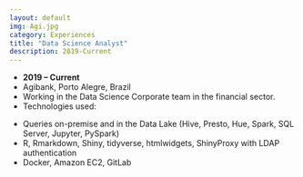 ```yaml
---
layout: default
img: Agi.jpg
category: Experiences
title: "Data Science Analyst"
description: 2019-Current
---
```



* __2019 – Current__
* Agibank, Porto Alegre, Brazil
* Working in the Data Science Corporate team in the financial sector.
* Technologies used:
- Queries on-premise and in the Data Lake (Hive, Presto, Hue, Spark, SQL Server, Jupyter, PySpark)
- R, Rmarkdown, Shiny, tidyverse, htmlwidgets, ShinyProxy with LDAP authentication
- Docker, Amazon EC2, GitLab